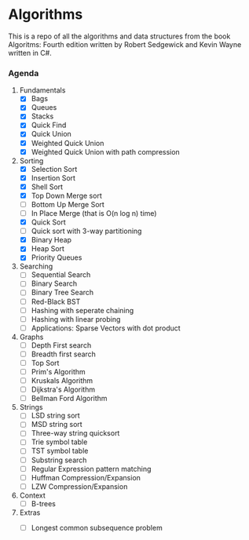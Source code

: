 # Algorithms

This is a repo of all the algorithms and data structures from the book Algoritms: Fourth edition written by Robert Sedgewick and Kevin Wayne written in C#.

### Agenda

1. Fundamentals
   - [x] Bags
   - [x] Queues
   - [x] Stacks
   - [x] Quick Find
   - [x] Quick Union
   - [x] Weighted Quick Union
   - [x] Weighted Quick Union with path compression
2. Sorting
   - [x] Selection Sort
   - [x] Insertion Sort
   - [x] Shell Sort
   - [x] Top Down Merge sort
   - [ ] Bottom Up Merge Sort
   - [ ] In Place Merge (that is O(n log n) time)
   - [x] Quick Sort
   - [ ] Quick sort with 3-way partitioning
   - [x] Binary Heap
   - [x] Heap Sort
   - [x] Priority Queues
3. Searching
   - [ ] Sequential Search
   - [ ] Binary Search
   - [ ] Binary Tree Search
   - [ ] Red-Black BST
   - [ ] Hashing with seperate chaining
   - [ ] Hashing with linear probing
   - [ ] Applications: Sparse Vectors with dot product
4. Graphs
   - [ ] Depth First search
   - [ ] Breadth first search
   - [ ] Top Sort
   - [ ] Prim's Algorithm
   - [ ] Kruskals Algorithm
   - [ ] Dijkstra's Algorithm
   - [ ] Bellman Ford Algorithm
5. Strings
   - [ ] LSD string sort
   - [ ] MSD string sort
   - [ ] Three-way string quicksort
   - [ ] Trie symbol table
   - [ ] TST symbol table
   - [ ] Substring search
   - [ ] Regular Expression pattern matching
   - [ ] Huffman Compression/Expansion
   - [ ] LZW Compression/Expansion
6. Context
   - [ ] B-trees
7. Extras
   - [ ] Longest common subsequence problem
   
